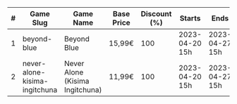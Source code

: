 |#|Game Slug|Game Name|Base Price|Discount (%)|Starts|Ends|
|---|---|---|---|---|---|---|
|1|beyond-blue|Beyond Blue|15,99€|100|2023-04-20 15h|2023-04-27 15h|
|2|never-alone-kisima-ingitchuna|Never Alone (Kisima Ingitchuna)|11,99€|100|2023-04-20 15h|2023-04-27 15h|
